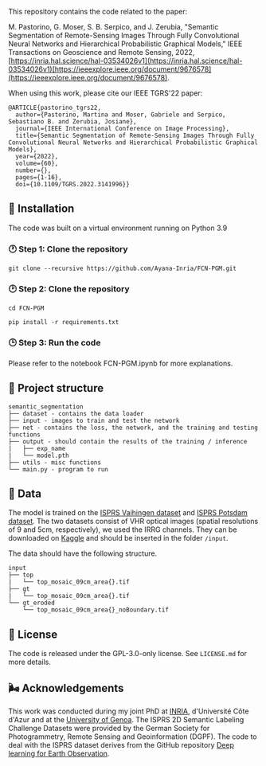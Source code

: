 This repository contains the code related to the paper:  

M. Pastorino, G. Moser, S. B. Serpico, and J. Zerubia, "Semantic Segmentation of Remote-Sensing Images Through Fully Convolutional Neural Networks and Hierarchical Probabilistic Graphical Models," IEEE Transactions on Geoscience and Remote Sensing, 2022, [https://inria.hal.science/hal-03534026v1](https://inria.hal.science/hal-03534026v1)[https://ieeexplore.ieee.org/document/9676578](https://ieeexplore.ieee.org/document/9676578).

When using this work, please cite our IEEE TGRS'22 paper:

```
@ARTICLE{pastorino_tgrs22,
  author={Pastorino, Martina and Moser, Gabriele and Serpico, Sebastiano B. and Zerubia, Josiane},
  journal={IEEE International Conference on Image Processing}, 
  title={Semantic Segmentation of Remote-Sensing Images Through Fully Convolutional Neural Networks and Hierarchical Probabilistic Graphical Models}, 
  year={2022},
  volume={60},
  number={},
  pages={1-16},
  doi={10.1109/TGRS.2022.3141996}}

```

## :carousel_horse: Installation

The code was built on a virtual environment running on Python 3.9

### :clock1: Step 1: Clone the repository

```
git clone --recursive https://github.com/Ayana-Inria/FCN-PGM.git
```

### :clock2: Step 2: Clone the repository

```
cd FCN-PGM

pip install -r requirements.txt
```

### :clock3: Step 3: Run the code

Please refer to the notebook FCN-PGM.ipynb for more explanations.  


## :roller_coaster: Project structure

```
semantic_segmentation
├── dataset - contains the data loader
├── input - images to train and test the network 
├── net - contains the loss, the network, and the training and testing functions
├── output - should contain the results of the training / inference
|   ├── exp_name
|   └── model.pth
├── utils - misc functions
└── main.py - program to run
```
  
## :bento: Data

The model is trained on the [ISPRS Vaihingen dataset](http://www2.isprs.org/commissions/comm3/wg4/2d-sem-label-vaihingen.html) and [ISPRS Potsdam dataset](http://www2.isprs.org/potsdam-2d-semantic-labeling.html). The two datasets consist of VHR optical images (spatial resolutions of 9 and 5cm, respectively), we used the IRRG channels. They can be downloaded on [Kaggle](https://www.kaggle.com/datasets/bkfateam/potsdamvaihingen) and should be inserted in the folder `/input`.

The data should have the following structure. 

```
input
├── top
|   └── top_mosaic_09cm_area{}.tif
├── gt
|   └── top_mosaic_09cm_area{}.tif
└── gt_eroded
    └── top_mosaic_09cm_area{}_noBoundary.tif
```


## :new_moon_with_face: License

The code is released under the GPL-3.0-only license. See `LICENSE.md` for more details.

## :wind_face: Acknowledgements

This work was conducted during my joint PhD at [INRIA](https://team.inria.fr/ayana/team-members/), d'Université Côte d'Azur and at the [University of Genoa](http://phd-stiet.diten.unige.it/). 
The ISPRS 2D Semantic Labeling Challenge Datasets were provided by the German Society for Photogrammetry, Remote Sensing and Geoinformation (DGPF).
The code to deal with the ISPRS dataset derives from the GitHub repository [Deep learning for Earth Observation](https://github.com/nshaud/DeepNetsForEO).
